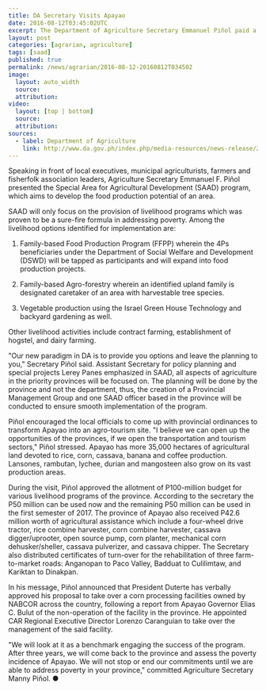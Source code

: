 ```yaml
---
title: DA Secretary Visits Apayao
date: 2016-08-12T03:45:02UTC
excerpt: The Department of Agriculture Secretary Emmanuel Piñol paid a visit to Apayao on 12 August as he continues his campaign for food and security and poverty alleviation program of the Duterte administration.
layout: post
categories: [agrarian, agriculture]
tags: [saad]
published: true
permalink: /news/agrarian/2016-08-12-20160812T034502
image:
  layout: auto_width
  source: 
  attribution: 
video:
  layout: [top | bottom]
  source: 
  attribution: 
sources:
  - label: Department of Agriculture
    link: http://www.da.gov.ph/index.php/media-resources/news-release/2016-news-release/8316-da-seeks-to-intensify-agriculture-in-apayao
---
```


Speaking in front of local executives, municipal agriculturists, farmers and fisherfolk association leaders, Agriculture Secretary Emmanuel F. Piñol presented the Special Area for Agricultural Development (SAAD) program, which aims to develop the food production potential of an area.

SAAD will only focus on the provision of livelihood programs which was proven to be a sure-fire formula in addressing poverty.
Among the livelihood options identified for implementation are:

1. Family-based Food Production Program (FFPP) wherein the 4Ps beneficiaries under the Department of Social Welfare and Development (DSWD) will be tapped as participants and will expand into food production projects.

2. Family-based Agro-forestry wherein an identified upland family is designated caretaker of an area with harvestable tree species.

3. Vegetable production using the Israel Green House Technology and backyard gardening as well.

Other livelihood activities include contract farming, establishment of hogstel, and dairy farming.

"Our new paradigm in DA is to provide you options and leave the planning to you," Secretary Piñol said.
Assistant Secretary for policy planning and special projects Lerey Panes emphasized in SAAD, all aspects of agriculture in the priority provinces will be focused on.
The planning will be done by the province and not the department, thus, the creation of a Provincial Management Group and one SAAD officer based in the province will be conducted to ensure smooth implementation of the program.

Piñol encouraged the local officials to come up with provincial ordinances to transform Apayao into an agro-tourism site.
"I believe we can open up the opportunities of the provinces, if we open the transportation and tourism sectors," Piñol stressed.
Apayao has more 35,000 hectares of agricultural land devoted to rice, corn, cassava, banana and coffee production.
Lansones, rambutan, lychee, durian and mangosteen also grow on its vast production areas.

During the visit, Piñol approved the allotment of P100-million budget for various livelihood programs of the province.
According to the secretary the P50 million can be used now and the remaining P50 million can be used in the first semester of 2017.
The province of Apayao also received P42.6 million worth of agricultural assistance which include a four-wheel drive tractor, rice combine harvester, corn combine harvester, cassava digger/uprooter, open source pump, corn planter, mechanical corn dehusker/sheller, cassava pulverizer, and cassava chipper.
The Secretary also distributed certificates of turn-over for the rehabilitation of three farm-to-market roads: Anganopan to Paco Valley, Badduat to Culilimtaw, and Kariktan to Dinakpan.

In his message, Piñol announced that President Duterte has verbally approved his proposal to take over a corn processing facilities owned by NABCOR across the country, following a report from Apayao Governor Elias C. Bulut of the non-operation of the facility in the province. He appointed CAR Regional Executive Director Lorenzo Caranguian to take over the management of the said facility.

"We will look at it as a benchmark engaging the success of the program. After three years, we will come back to the province and assess the poverty incidence of Apayao. We will not stop or end our commitments until we are able to address poverty in your province," committed Agriculture Secretary Manny Piñol.
&#x25cf;
